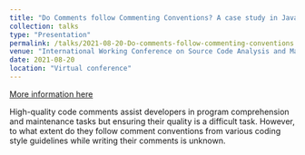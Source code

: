 ```yaml
---
title: "Do Comments follow Commenting Conventions? A case study in Java and Python"
collection: talks
type: "Presentation"
permalink: /talks/2021-08-20-Do-comments-follow-commenting-conventions
venue: "International Working Conference on Source Code Analysis and Manipulation (SCAM), 2021"
date: 2021-08-20
location: "Virtual conference"
---
```


[More information here](https://poojaruhal.github.io/files/Slides-Do-comments-follow-commenting-conventions.pdf)

High-quality code comments assist developers in program comprehension and maintenance tasks but ensuring their quality is a difficult task.
However, to what extent do they follow comment conventions from various coding style guidelines while writing their comments is unknown.